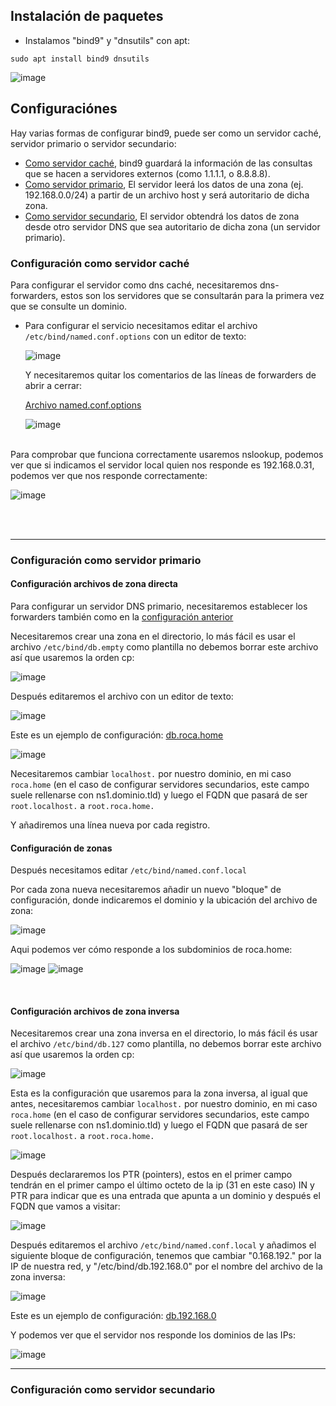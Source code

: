 ## Instalación de paquetes

- Instalamos "bind9" y "dnsutils" con apt:

`sudo apt install bind9 dnsutils`

![image](https://github.com/R3TR0R0C4/Useful-Self-Hosted/assets/95719205/e2926197-5867-44ba-82be-a2619781f121)


## Configuraciónes
Hay varias formas de configurar bind9, puede ser como un servidor caché, servidor primario o servidor secundario:

- [Como servidor caché](bind9install.md#configuración-como-servidor-caché), bind9 guardará la información de las consultas que se hacen a servidores externos (como 1.1.1.1, o 8.8.8.8).
- [Como servidor primario](bind9install.md#configuración-como-servidor-primario), El servidor leerá los datos de una zona (ej. 192.168.0.0/24) a partir de un archivo host y será autoritario de dicha zona.
- [Como servidor secundario](bind9install.md#configuración-como-servidor-secundario), El servidor obtendrá los datos de zona desde otro servidor DNS que sea autoritario de dicha zona (un servidor primario).


### Configuración como servidor caché
Para configurar el servidor como dns caché, necesitaremos dns-forwarders, estos son los servidores que se consultarán para la primera vez que se consulte un dominio.

* Para configurar el servicio necesitamos editar el archivo `/etc/bind/named.conf.options` con un editor de texto:

  ![image](https://github.com/R3TR0R0C4/Useful-Self-Hosted/assets/95719205/0c57181c-c063-4eb7-81c9-80a777864955)

  Y necesitaremos quitar los comentarios de las líneas de forwarders de abrir a cerrar:

  [Archivo named.conf.options](named.conf.options/named.conf.options)

  ![image](https://github.com/R3TR0R0C4/Useful-Self-Hosted/assets/95719205/b32316b9-dc60-405c-978f-5446b249e582)
<br>
  Para comprobar que funciona correctamente usaremos nslookup, podemos ver que si indicamos el servidor local quien nos responde es 192.168.0.31, podemos ver que nos responde correctamente:

  ![image](https://github.com/R3TR0R0C4/Useful-Self-Hosted/assets/95719205/8c750418-cd8c-4ab4-b212-5004b210cd34)

<br>
<br>

---

### Configuración como servidor primario

#### Configuración archivos de zona directa

  Para configurar un servidor DNS primario, necesitaremos establecer los forwarders también como en la [configuración anterior](bind9install.md#configuración-como-servidor-caché)

  Necesitaremos crear una zona en el directorio, lo más fácil es usar el archivo `/etc/bind/db.empty` como plantilla no debemos borrar este archivo así que usaremos la orden cp:

  ![image](https://github.com/R3TR0R0C4/Useful-Self-Hosted/assets/95719205/2ffebbef-7021-40fd-bfaf-002681fee48d)

  Después editaremos el archivo con un editor de texto:

  ![image](https://github.com/R3TR0R0C4/Useful-Self-Hosted/assets/95719205/a69588d0-2d9e-471d-ac99-f4c4b55dc09c)

  Este es un ejemplo de configuración: [db.roca.home](configZonas/zonadb.roca.home)

  ![image](https://github.com/R3TR0R0C4/Useful-Self-Hosted/assets/95719205/c1c2c372-4f45-4496-8550-e43fa2d50c34)

  Necesitaremos cambiar `localhost.` por nuestro dominio, en mi caso `roca.home` (en el caso de configurar servidores secundarios, este campo suele rellenarse con ns1.dominio.tld) y luego el FQDN que pasará de ser `root.localhost.` a `root.roca.home.`

  Y añadiremos una línea nueva por cada registro.

#### Configuración de zonas

  Después necesitamos editar `/etc/bind/named.conf.local`

  Por cada zona nueva necesitaremos añadir un nuevo "bloque" de configuración, donde indicaremos el dominio y la ubicación del archivo de zona:
  
  ![image](https://github.com/R3TR0R0C4/Useful-Self-Hosted/assets/95719205/9307d096-6b6e-41e3-9149-17d41554bfc5)

  Aqui podemos ver cómo responde a los subdominios de roca.home:

  ![image](https://github.com/R3TR0R0C4/Useful-Self-Hosted/assets/95719205/b04c6fa6-45ee-4914-85e1-bb3991f83217)
  ![image](https://github.com/R3TR0R0C4/Useful-Self-Hosted/assets/95719205/2a70832e-35b1-4091-a1d2-06f3198f2f90)

<br>

#### Configuración archivos de zona inversa

  Necesitaremos crear una zona inversa en el directorio, lo más fácil és usar el archivo `/etc/bind/db.127` como plantilla, no debemos borrar este archivo así que usaremos la orden cp:

  ![image](https://github.com/R3TR0R0C4/Useful-Self-Hosted/assets/95719205/1087068d-aac6-422b-ab21-26d20c0c6bb1)

Esta es la configuración que usaremos para la zona inversa, al igual que antes, necesitaremos cambiar `localhost.` por nuestro dominio, en mi caso `roca.home` (en el caso de configurar servidores secundarios, este campo suele rellenarse con ns1.dominio.tld) y luego el FQDN que pasará de ser `root.localhost.` a `root.roca.home.`

  ![image](https://github.com/R3TR0R0C4/Useful-Self-Hosted/assets/95719205/d98adccc-b996-4183-9e80-3838977f921c)

  Después declararemos los PTR (pointers), estos en el primer campo tendrán en el primer campo el último octeto de la ip (31 en este caso) IN y PTR para indicar que es una entrada que apunta a un dominio y después el FQDN que vamos a visitar:
  
  ![image](https://github.com/R3TR0R0C4/Useful-Self-Hosted/assets/95719205/e0da7173-038b-4831-95be-d638743394fd)

  Después editaremos el archivo `/etc/bind/named.conf.local` y añadimos el siguiente bloque de configuración, tenemos que cambiar "0.168.192." por la IP de nuestra red, y "/etc/bind/db.192.168.0" por el nombre del archivo de la zona inversa:

  ![image](https://github.com/R3TR0R0C4/Useful-Self-Hosted/assets/95719205/99abb2fc-438b-4f16-9b15-eb1aedadddfa)

  Este es un ejemplo de configuración: [db.192.168.0](configZonas/db.192.168.0)

  Y podemos ver que el servidor nos responde los dominios de las IPs:

  ![image](https://github.com/R3TR0R0C4/Useful-Self-Hosted/assets/95719205/dec0f790-b99d-49f3-b06e-8a4ade1c9b2f)


---

### Configuración como servidor secundario
